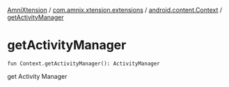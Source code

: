 [AmniXtension](../../index.md) / [com.amnix.xtension.extensions](../index.md) / [android.content.Context](index.md) / [getActivityManager](./get-activity-manager.md)

# getActivityManager

`fun Context.getActivityManager(): ActivityManager`

get Activity Manager

